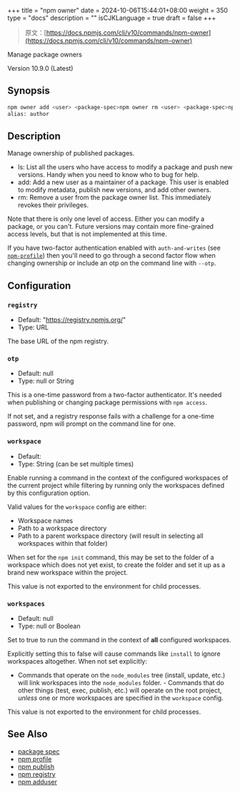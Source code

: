 +++
title = "npm owner"
date = 2024-10-06T15:44:01+08:00
weight = 350
type = "docs"
description = ""
isCJKLanguage = true
draft = false
+++

> 原文：[https://docs.npmjs.com/cli/v10/commands/npm-owner](https://docs.npmjs.com/cli/v10/commands/npm-owner)

Manage package owners



Version 10.9.0 (Latest)

## Synopsis



```bash
npm owner add <user> <package-spec>npm owner rm <user> <package-spec>npm owner ls <package-spec>
alias: author
```

## Description

Manage ownership of published packages.

- ls: List all the users who have access to modify a package and push new versions. Handy when you need to know who to bug for help.
- add: Add a new user as a maintainer of a package. This user is enabled to modify metadata, publish new versions, and add other owners.
- rm: Remove a user from the package owner list. This immediately revokes their privileges.

Note that there is only one level of access. Either you can modify a package, or you can't. Future versions may contain more fine-grained access levels, but that is not implemented at this time.

If you have two-factor authentication enabled with `auth-and-writes` (see [`npm-profile`](https://docs.npmjs.com/cli/v10/commands/npm-profile)) then you'll need to go through a second factor flow when changing ownership or include an otp on the command line with `--otp`.

## Configuration

### `registry`

- Default: "https://registry.npmjs.org/"
- Type: URL

The base URL of the npm registry.

### `otp`

- Default: null
- Type: null or String

This is a one-time password from a two-factor authenticator. It's needed when publishing or changing package permissions with `npm access`.

If not set, and a registry response fails with a challenge for a one-time password, npm will prompt on the command line for one.

### `workspace`

- Default:
- Type: String (can be set multiple times)

Enable running a command in the context of the configured workspaces of the current project while filtering by running only the workspaces defined by this configuration option.

Valid values for the `workspace` config are either:

- Workspace names
- Path to a workspace directory
- Path to a parent workspace directory (will result in selecting all workspaces within that folder)

When set for the `npm init` command, this may be set to the folder of a workspace which does not yet exist, to create the folder and set it up as a brand new workspace within the project.

This value is not exported to the environment for child processes.

### `workspaces`

- Default: null
- Type: null or Boolean

Set to true to run the command in the context of **all** configured workspaces.

Explicitly setting this to false will cause commands like `install` to ignore workspaces altogether. When not set explicitly:

- Commands that operate on the `node_modules` tree (install, update, etc.) will link workspaces into the `node_modules` folder. - Commands that do other things (test, exec, publish, etc.) will operate on the root project, *unless* one or more workspaces are specified in the `workspace` config.

This value is not exported to the environment for child processes.

## See Also

- [package spec](https://docs.npmjs.com/cli/v10/using-npm/package-spec)
- [npm profile](https://docs.npmjs.com/cli/v10/commands/npm-profile)
- [npm publish](https://docs.npmjs.com/cli/v10/commands/npm-publish)
- [npm registry](https://docs.npmjs.com/cli/v10/using-npm/registry)
- [npm adduser](https://docs.npmjs.com/cli/v10/commands/npm-adduser)